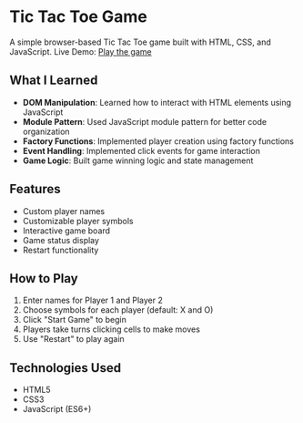# Tic Tac Toe Game

A simple browser-based Tic Tac Toe game built with HTML, CSS, and JavaScript. 
Live Demo: [Play the game](https://astrostar41ust.github.io/Project-Tic-Tac-Toe/)

## What I Learned

- **DOM Manipulation**: Learned how to interact with HTML elements using JavaScript
- **Module Pattern**: Used JavaScript module pattern for better code organization
- **Factory Functions**: Implemented player creation using factory functions
- **Event Handling**: Implemented click events for game interaction
- **Game Logic**: Built game winning logic and state management


## Features

- Custom player names
- Customizable player symbols
- Interactive game board
- Game status display
- Restart functionality

## How to Play

1. Enter names for Player 1 and Player 2
2. Choose symbols for each player (default: X and O)
3. Click "Start Game" to begin
4. Players take turns clicking cells to make moves
5. Use "Restart" to play again

## Technologies Used

- HTML5
- CSS3
- JavaScript (ES6+)